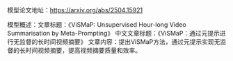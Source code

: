 模型论文地址：https://arxiv.org/abs/2504.15921

模型概述：文章标题：《ViSMaP: Unsupervised Hour-long Video Summarisation by Meta-Prompting》
中文文章标题：《ViSMaP：通过元提示进行无监督的长时间视频摘要》
文章内容：提出ViSMaP方法，通过元提示实现无监督的长时间视频摘要，提高视频摘要质量和效率。
